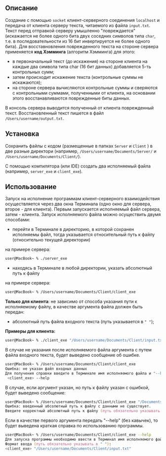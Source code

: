 ## Описание
Создание с помощью `socket` клиент-серверного соединения `localhost` и передача от клиента серверу текста, читаемого из файла `input.txt`.
Текст перед отправкой серверу умышленно "повреждается" (искажается не более одного бита двух соседних символов типа `char`, т.е. в последовательности из 16 бит инвертируется не более одного бита).
Для восставновления поврежденного текста на стороне сервера применяется **код Хэмминга** (алгоритм Хэмминга) для этого:
 
* в первоначальный текст (до искажения) на стороне клиента на каждые два символа типа char (16 бит данных) добавляется 5-ть контрольных сумм;
* затем происходит искажение текста (контрольные суммы не искажаются);
* на стороне сервера вычисляются контрольные суммы и сверяются с контрольными суммами, полученными от клиента, на основании этого восстанавливаются поврежденные биты данных.

В консоль сервера выводится полученный от клиента поврежденный текст. Восстановленный текст пишется в файл `/Users/username/output.txt`.
## Установка
Сохранить файлы с кодом (размещенные в папках `Server` и `Client` ) в две разные директори (например, `/Users/username/Documents/Server/` и `/Users/username/Documents/Client/`).

С помощью компилятора (или IDE) создать два исполняемый файла (например, `server_exe` и `client_exe`).
## Использование
Запуск на исполнение программам клиент-серверного взаимодействия осуществляется через два окна Терминала (одно окно для сервера, второе - для клиента).
Первым запускается исполняемый файл сервера, затем - клиента.
Запуск исполняемого файла можно осуществить двумя способами:
* перейти в Терминале в директорию, в которой сохранен исполняемы файл, тогда указывается относительный путь к файлу
 (относительно текущей директории)
 
 на примере сервера:
```zsh
user@MacBook~ % ./server_exe
```
* находясь в Терминале в любой директории, указать абсолютный путь к файлу

на примере сервера:
```zsh
user@MacBook~ % /Users/username/Documents/Client/client_exe
```
**Только для клиента**: не зависимо от способа указания пути к исполняемому файлу, в качестве аргумента файла должен быть передан:
* абсолютный путь файла входного текста (путь указывается в `" "`);

**Примеры для клиента:**
```zsh
user@MacBook~ % ./client_exe "/Users/username/Documents/Client/input.txt"
```
В случае не указания после исполняемого файла  аргумента c путем файла входного текста, будет выведено сообщение об ошибке.
```zsh
user@MacBook~ % /Users/username/Documents/Client/client_exe 
Ошибка: не указан файл входных данных
Для получения справки введите в Терминале имя исполняемого файла и "--help" в следующем формате:
 <client_exe> --help
```

В случае, если аргумент указан, но путь к файлу указан с ошибкой, будет выведено сообщение:
```zsh
user@MacBook~ % /Users/username/Documents/Client/client_exe "/Documents/Client/input.txt" 
Ошибка: введенный абсолютный путь к файлу с данными не существует.
Введите корректный абсолютный путь к файлу (путь обязательно указывать в " ") и повторите запуск программы.
```
 
Если в качестве первого аргумента передать "--help" (без кавычек), то будет выведена краткая справка по использованию программы.
```zsh
user@MacBook~ % /Users/username/Documents/Client/client_exe --help
Для запуска программы необходимо ввести в Терминал имя исполняемого файла и аргумент программы в виде абсолютного пути к файлу с данными.
Формат ввода (путь обязательно указывать в " "):
<client_exe> "/Users/username/Documents/Client/input.txt"
```


